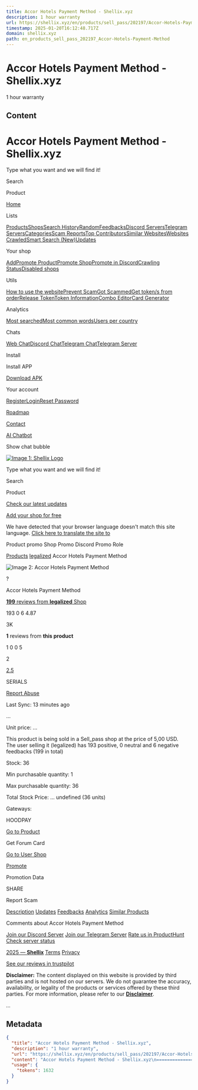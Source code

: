 ```yaml
---
title: Accor Hotels Payment Method - Shellix.xyz
description: 1 hour warranty
url: https://shellix.xyz/en/products/sell_pass/202197/Accor-Hotels-Payment-Method
timestamp: 2025-01-20T16:12:48.717Z
domain: shellix.xyz
path: en_products_sell_pass_202197_Accor-Hotels-Payment-Method
---
```


# Accor Hotels Payment Method - Shellix.xyz


1 hour warranty


## Content

Accor Hotels Payment Method - Shellix.xyz
===============

Type what you want and we will find it!

Search

Product

[Home](https://shellix.xyz/)

Lists

[Products](https://shellix.xyz/products)[Shops](https://shellix.xyz/stores)[Search History](https://shellix.xyz/products/history)[Random](https://shellix.xyz/random)[Feedbacks](https://shellix.xyz/feedbacks)[Discord Servers](https://shellix.xyz/products/discord-servers)[Telegram Servers](https://shellix.xyz/products/telegram-servers)[Categories](https://shellix.xyz/categories)[Scam Reports](https://shellix.xyz/scam_reports)[Top Contributors](https://shellix.xyz/top_contributors)[Similar Websites](https://shellix.xyz/similar-websites)[Websites Crawled](https://shellix.xyz/websites-crawled)[Smart Search (New)](https://shellix.xyz/smart-search)[Updates](https://shellix.xyz/updates)

Your shop

[Add](https://shellix.xyz/shop/add)[Promote Product](https://shellix.xyz/promotion/product)[Promote Shop](https://shellix.xyz/promotion/shop)[Promote in Discord](https://shellix.xyz/promote-discord)[Crawling Status](https://shellix.xyz/crawling_status)[Disabled shops](https://shellix.xyz/disabled-stores)

Utils

[How to use the website](https://shellix.xyz/how-to-use-the-website)[Prevent Scam](https://shellix.xyz/prevent_scam)[Got Scammed](https://shellix.xyz/got_scammed)[Get token/s from order](https://shellix.xyz/get-token-from-order)[Release Token](https://shellix.xyz/release-token)[Token Information](https://shellix.xyz/token-info)[Combo Editor](https://shellix.xyz/combo/editor)[Card Generator](https://shellix.xyz/card/generator)

Analytics

[Most searched](https://shellix.xyz/analytics_search)[Most common words](https://shellix.xyz/world-cloud)[Users per country](https://shellix.xyz/analytics)

Chats

[Web Chat](https://shellix.xyz/chat)[Discord Chat](https://shellix.xyz/discord_chat)[Telegram Chat](https://shellix.xyz/telegram_chat)[Telegram Server](https://shellix.xyz/telegram_server)

Install

Install APP

[Download APK](https://shellix.xyz/download_apk)

Your account

[Register](https://shellix.xyz/user/register)[Login](https://shellix.xyz/user/login)[Reset Password](https://shellix.xyz/user/forgotPassword)

[Roadmap](https://shellix.xyz/roadmap)

[Contact](https://shellix.xyz/contact)

[AI Chatbot](https://shellix.xyz/gpt)

Show chat bubble

[![Image 1: Shellix Logo](https://shellix.xyz/assets/img/shellixLogo1.gif)](https://shellix.xyz/)

Type what you want and we will find it!

Search

Product

[Check our latest updates](https://shellix.xyz/updates)

[Add your shop for free](https://shellix.xyz/shop/add)

We have detected that your browser language doesn't match this site language. [Click here to translate the site to](https://shellix.xyz/en/products/sell_pass/202197/Accor-Hotels-Payment-Method#)

Product promo Shop Promo Discord Promo Role

[Products](https://shellix.xyz/products) [legalized](https://shellix.xyz/en/shop/sell_pass/legalized) Accor Hotels Payment Method

![Image 2: Accor Hotels Payment Method](https://imagedelivery.net/A5gbiev6F8AaBvp6M146Kw/f2a219d1-4ee5-491d-eeeb-e05e1f7c7900/1600X1200)

?

Accor Hotels Payment Method

[**199** reviews from **legalized** Shop](https://shellix.xyz/en/shop/sell_pass/legalized)

193 0 6 4.87

3K

[](https://shellix.xyz/redirection?site=https%3A%2F%2Fwww.trustpilot.com%2Fsearch%3Fquery%3Dlegalized.sellpass.io)

**1** reviews from **this product**

1 0 0 5

2

[](https://shellix.xyz/redirection?site=t.me%2Flegalizedshop)

[](https://shellix.xyz/redirection?site=Xxxxxx%40gmail.com)

[2.5](https://www.trustpilot.com/search?query=sellpass.io)[](https://shellix.xyz/redirection?site=https%3A%2F%2Flegalized.sellpass.io%2Fproducts%2FAccor-Hotels-Payment-Method)

SERIALS

[Report Abuse](http://sellpass.io/socials/discord)

Last Sync: 13 minutes ago

...

Unit price: ...

This product is being sold in a Sell\_pass shop at the price of 5,00 USD.  
The user selling it (legalized) has 193 positive, 0 neutral and 6 negative feedbacks (199 in total)

Stock: 36

Min purchasable quantity: 1

Max purchasable quantity: 36

Total Stock Price: ... undefined (36 units)

Gateways:

HOODPAY

[Go to Product](https://shellix.xyz/redirection?site=https%3A%2F%2Flegalized.sellpass.io%2Fproducts%2FAccor-Hotels-Payment-Method)

Get Forum Card

[Go to User Shop](https://shellix.xyz/en/shop/sell_pass/legalized)

[Promote](https://shellix.xyz/promotion/product?step=2&product=https%3A%2F%2Flegalized.sellpass.io%2Fproducts%2FAccor-Hotels-Payment-Method)

Promotion Data

SHARE

Report Scam

[Description](https://shellix.xyz/en/products/sell_pass/202197/Accor-Hotels-Payment-Method#tab-1) [Updates](https://shellix.xyz/en/products/sell_pass/202197/Accor-Hotels-Payment-Method#tab-2) [Feedbacks](https://shellix.xyz/en/products/sell_pass/202197/Accor-Hotels-Payment-Method#tab-3) [Analytics](https://shellix.xyz/en/products/sell_pass/202197/Accor-Hotels-Payment-Method#tab-7) [Similar Products](https://shellix.xyz/en/products/sell_pass/202197/Accor-Hotels-Payment-Method#tab-4)

Comments about Accor Hotels Payment Method

[Join our Discord Server](https://shellix.xyz/discord) [Join our Telegram Server](https://shellix.xyz/telegram) [Rate us in ProductHunt](https://www.producthunt.com/posts/shellix-xyz) [Check server status](https://status.shellix.xyz/)

[2025 — **Shellix**](https://shellix.xyz/) [Terms](https://shellix.xyz/terms-of-service) [Privacy](https://shellix.xyz/privacy-policy)

[See our reviews in trustpilot](https://www.trustpilot.com/review/shellix.xyz)

**Disclaimer:** The content displayed on this website is provided by third parties and is not hosted on our servers. We do not guarantee the accuracy, availability, or legality of the products or services offered by these third parties. For more information, please refer to our **[Disclaimer](https://shellix.xyz/disclaimer)**.

_..._

## Metadata

```json
{
  "title": "Accor Hotels Payment Method - Shellix.xyz",
  "description": "1 hour warranty",
  "url": "https://shellix.xyz/en/products/sell_pass/202197/Accor-Hotels-Payment-Method",
  "content": "Accor Hotels Payment Method - Shellix.xyz\n===============\n\nType what you want and we will find it!\n\nSearch\n\nProduct\n\n[Home](https://shellix.xyz/)\n\nLists\n\n[Products](https://shellix.xyz/products)[Shops](https://shellix.xyz/stores)[Search History](https://shellix.xyz/products/history)[Random](https://shellix.xyz/random)[Feedbacks](https://shellix.xyz/feedbacks)[Discord Servers](https://shellix.xyz/products/discord-servers)[Telegram Servers](https://shellix.xyz/products/telegram-servers)[Categories](https://shellix.xyz/categories)[Scam Reports](https://shellix.xyz/scam_reports)[Top Contributors](https://shellix.xyz/top_contributors)[Similar Websites](https://shellix.xyz/similar-websites)[Websites Crawled](https://shellix.xyz/websites-crawled)[Smart Search (New)](https://shellix.xyz/smart-search)[Updates](https://shellix.xyz/updates)\n\nYour shop\n\n[Add](https://shellix.xyz/shop/add)[Promote Product](https://shellix.xyz/promotion/product)[Promote Shop](https://shellix.xyz/promotion/shop)[Promote in Discord](https://shellix.xyz/promote-discord)[Crawling Status](https://shellix.xyz/crawling_status)[Disabled shops](https://shellix.xyz/disabled-stores)\n\nUtils\n\n[How to use the website](https://shellix.xyz/how-to-use-the-website)[Prevent Scam](https://shellix.xyz/prevent_scam)[Got Scammed](https://shellix.xyz/got_scammed)[Get token/s from order](https://shellix.xyz/get-token-from-order)[Release Token](https://shellix.xyz/release-token)[Token Information](https://shellix.xyz/token-info)[Combo Editor](https://shellix.xyz/combo/editor)[Card Generator](https://shellix.xyz/card/generator)\n\nAnalytics\n\n[Most searched](https://shellix.xyz/analytics_search)[Most common words](https://shellix.xyz/world-cloud)[Users per country](https://shellix.xyz/analytics)\n\nChats\n\n[Web Chat](https://shellix.xyz/chat)[Discord Chat](https://shellix.xyz/discord_chat)[Telegram Chat](https://shellix.xyz/telegram_chat)[Telegram Server](https://shellix.xyz/telegram_server)\n\nInstall\n\nInstall APP\n\n[Download APK](https://shellix.xyz/download_apk)\n\nYour account\n\n[Register](https://shellix.xyz/user/register)[Login](https://shellix.xyz/user/login)[Reset Password](https://shellix.xyz/user/forgotPassword)\n\n[Roadmap](https://shellix.xyz/roadmap)\n\n[Contact](https://shellix.xyz/contact)\n\n[AI Chatbot](https://shellix.xyz/gpt)\n\nShow chat bubble\n\n[![Image 1: Shellix Logo](https://shellix.xyz/assets/img/shellixLogo1.gif)](https://shellix.xyz/)\n\nType what you want and we will find it!\n\nSearch\n\nProduct\n\n[Check our latest updates](https://shellix.xyz/updates)\n\n[Add your shop for free](https://shellix.xyz/shop/add)\n\nWe have detected that your browser language doesn't match this site language. [Click here to translate the site to](https://shellix.xyz/en/products/sell_pass/202197/Accor-Hotels-Payment-Method#)\n\nProduct promo Shop Promo Discord Promo Role\n\n[Products](https://shellix.xyz/products) [legalized](https://shellix.xyz/en/shop/sell_pass/legalized) Accor Hotels Payment Method\n\n![Image 2: Accor Hotels Payment Method](https://imagedelivery.net/A5gbiev6F8AaBvp6M146Kw/f2a219d1-4ee5-491d-eeeb-e05e1f7c7900/1600X1200)\n\n?\n\nAccor Hotels Payment Method\n\n[**199** reviews from **legalized** Shop](https://shellix.xyz/en/shop/sell_pass/legalized)\n\n193 0 6 4.87\n\n3K\n\n[](https://shellix.xyz/redirection?site=https%3A%2F%2Fwww.trustpilot.com%2Fsearch%3Fquery%3Dlegalized.sellpass.io)\n\n**1** reviews from **this product**\n\n1 0 0 5\n\n2\n\n[](https://shellix.xyz/redirection?site=t.me%2Flegalizedshop)\n\n[](https://shellix.xyz/redirection?site=Xxxxxx%40gmail.com)\n\n[2.5](https://www.trustpilot.com/search?query=sellpass.io)[](https://shellix.xyz/redirection?site=https%3A%2F%2Flegalized.sellpass.io%2Fproducts%2FAccor-Hotels-Payment-Method)\n\nSERIALS\n\n[Report Abuse](http://sellpass.io/socials/discord)\n\nLast Sync: 13 minutes ago\n\n...\n\nUnit price: ...\n\nThis product is being sold in a Sell\\_pass shop at the price of 5,00 USD.  \nThe user selling it (legalized) has 193 positive, 0 neutral and 6 negative feedbacks (199 in total)\n\nStock: 36\n\nMin purchasable quantity: 1\n\nMax purchasable quantity: 36\n\nTotal Stock Price: ... undefined (36 units)\n\nGateways:\n\nHOODPAY\n\n[Go to Product](https://shellix.xyz/redirection?site=https%3A%2F%2Flegalized.sellpass.io%2Fproducts%2FAccor-Hotels-Payment-Method)\n\nGet Forum Card\n\n[Go to User Shop](https://shellix.xyz/en/shop/sell_pass/legalized)\n\n[Promote](https://shellix.xyz/promotion/product?step=2&product=https%3A%2F%2Flegalized.sellpass.io%2Fproducts%2FAccor-Hotels-Payment-Method)\n\nPromotion Data\n\nSHARE\n\nReport Scam\n\n[Description](https://shellix.xyz/en/products/sell_pass/202197/Accor-Hotels-Payment-Method#tab-1) [Updates](https://shellix.xyz/en/products/sell_pass/202197/Accor-Hotels-Payment-Method#tab-2) [Feedbacks](https://shellix.xyz/en/products/sell_pass/202197/Accor-Hotels-Payment-Method#tab-3) [Analytics](https://shellix.xyz/en/products/sell_pass/202197/Accor-Hotels-Payment-Method#tab-7) [Similar Products](https://shellix.xyz/en/products/sell_pass/202197/Accor-Hotels-Payment-Method#tab-4)\n\nComments about Accor Hotels Payment Method\n\n[Join our Discord Server](https://shellix.xyz/discord) [Join our Telegram Server](https://shellix.xyz/telegram) [Rate us in ProductHunt](https://www.producthunt.com/posts/shellix-xyz) [Check server status](https://status.shellix.xyz/)\n\n[2025 — **Shellix**](https://shellix.xyz/) [Terms](https://shellix.xyz/terms-of-service) [Privacy](https://shellix.xyz/privacy-policy)\n\n[See our reviews in trustpilot](https://www.trustpilot.com/review/shellix.xyz)\n\n**Disclaimer:** The content displayed on this website is provided by third parties and is not hosted on our servers. We do not guarantee the accuracy, availability, or legality of the products or services offered by these third parties. For more information, please refer to our **[Disclaimer](https://shellix.xyz/disclaimer)**.\n\n_..._",
  "usage": {
    "tokens": 1632
  }
}
```

